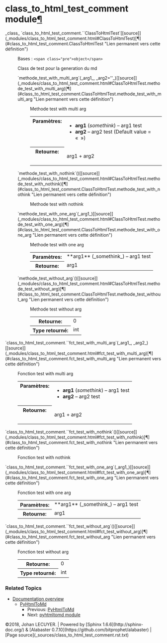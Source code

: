<div class="document">

<div class="documentwrapper">

<div class="bodywrapper">

<div class="body" role="main">

<div class="section" id="module-class_to_html_test_comment"><span id="class-to-html-test-comment-module"></span>

# class_to_html_test_comment module[¶](#module-class_to_html_test_comment "Lien permanent vers ce titre")

<dl class="class">

<dt id="class_to_html_test_comment.ClassToHtmlTest">_class_ `class_to_html_test_comment.``ClassToHtmlTest`[<span class="viewcode-link">[source]</span>](_modules/class_to_html_test_comment.html#ClassToHtmlTest)[¶](#class_to_html_test_comment.ClassToHtmlTest "Lien permanent vers cette définition")</dt>

<dd>

Bases : `<span class="pre">object</span>`

Class de test pour la generation du md

<dl class="method">

<dt id="class_to_html_test_comment.ClassToHtmlTest.methode_test_with_multi_arg">`methode_test_with_multi_arg`<span class="sig-paren">(</span>_arg1_, _arg2=''_<span class="sig-paren">)</span>[<span class="viewcode-link">[source]</span>](_modules/class_to_html_test_comment.html#ClassToHtmlTest.methode_test_with_multi_arg)[¶](#class_to_html_test_comment.ClassToHtmlTest.methode_test_with_multi_arg "Lien permanent vers cette définition")</dt>

<dd>

Methode test with multi arg

<table class="docutils field-list" frame="void" rules="none"><colgroup><col class="field-name"> <col class="field-body"></colgroup>

<tbody valign="top">

<tr class="field-odd field">

<th class="field-name">Paramètres:</th>

<td class="field-body">

*   **arg1** (_somethink_) – arg1 test
*   **arg2** – arg2 test (Default value = «  »)

</td>

</tr>

<tr class="field-even field">

<th class="field-name">Retourne:</th>

<td class="field-body">

arg1 + arg2

</td>

</tr>

</tbody>

</table>

</dd>

</dl>

<dl class="method">

<dt id="class_to_html_test_comment.ClassToHtmlTest.methode_test_with_nothink">`methode_test_with_nothink`<span class="sig-paren">(</span><span class="sig-paren">)</span>[<span class="viewcode-link">[source]</span>](_modules/class_to_html_test_comment.html#ClassToHtmlTest.methode_test_with_nothink)[¶](#class_to_html_test_comment.ClassToHtmlTest.methode_test_with_nothink "Lien permanent vers cette définition")</dt>

<dd>

Methode test with nothink

</dd>

</dl>

<dl class="method">

<dt id="class_to_html_test_comment.ClassToHtmlTest.methode_test_with_one_arg">`methode_test_with_one_arg`<span class="sig-paren">(</span>_arg1_<span class="sig-paren">)</span>[<span class="viewcode-link">[source]</span>](_modules/class_to_html_test_comment.html#ClassToHtmlTest.methode_test_with_one_arg)[¶](#class_to_html_test_comment.ClassToHtmlTest.methode_test_with_one_arg "Lien permanent vers cette définition")</dt>

<dd>

Methode test with one arg

<table class="docutils field-list" frame="void" rules="none"><colgroup><col class="field-name"> <col class="field-body"></colgroup>

<tbody valign="top">

<tr class="field-odd field">

<th class="field-name">Paramètres:</th>

<td class="field-body">**arg1** (_somethink_) – arg1 test</td>

</tr>

<tr class="field-even field">

<th class="field-name">Retourne:</th>

<td class="field-body">arg1</td>

</tr>

</tbody>

</table>

</dd>

</dl>

<dl class="method">

<dt id="class_to_html_test_comment.ClassToHtmlTest.methode_test_without_arg">`methode_test_without_arg`<span class="sig-paren">(</span><span class="sig-paren">)</span>[<span class="viewcode-link">[source]</span>](_modules/class_to_html_test_comment.html#ClassToHtmlTest.methode_test_without_arg)[¶](#class_to_html_test_comment.ClassToHtmlTest.methode_test_without_arg "Lien permanent vers cette définition")</dt>

<dd>

Methode test without arg

<table class="docutils field-list" frame="void" rules="none"><colgroup><col class="field-name"> <col class="field-body"></colgroup>

<tbody valign="top">

<tr class="field-odd field">

<th class="field-name">Retourne:</th>

<td class="field-body">0</td>

</tr>

<tr class="field-even field">

<th class="field-name">Type retourné:</th>

<td class="field-body">int</td>

</tr>

</tbody>

</table>

</dd>

</dl>

</dd>

</dl>

<dl class="function">

<dt id="class_to_html_test_comment.fct_test_with_multi_arg">`class_to_html_test_comment.``fct_test_with_multi_arg`<span class="sig-paren">(</span>_arg1_, _arg2_<span class="sig-paren">)</span>[<span class="viewcode-link">[source]</span>](_modules/class_to_html_test_comment.html#fct_test_with_multi_arg)[¶](#class_to_html_test_comment.fct_test_with_multi_arg "Lien permanent vers cette définition")</dt>

<dd>

Fonction test with multi arg

<table class="docutils field-list" frame="void" rules="none"><colgroup><col class="field-name"> <col class="field-body"></colgroup>

<tbody valign="top">

<tr class="field-odd field">

<th class="field-name">Paramètres:</th>

<td class="field-body">

*   **arg1** (_somethink_) – arg1 test
*   **arg2** – arg2 test

</td>

</tr>

<tr class="field-even field">

<th class="field-name">Retourne:</th>

<td class="field-body">

arg1 + arg2

</td>

</tr>

</tbody>

</table>

</dd>

</dl>

<dl class="function">

<dt id="class_to_html_test_comment.fct_test_with_nothink">`class_to_html_test_comment.``fct_test_with_nothink`<span class="sig-paren">(</span><span class="sig-paren">)</span>[<span class="viewcode-link">[source]</span>](_modules/class_to_html_test_comment.html#fct_test_with_nothink)[¶](#class_to_html_test_comment.fct_test_with_nothink "Lien permanent vers cette définition")</dt>

<dd>

Fonction test with nothink

</dd>

</dl>

<dl class="function">

<dt id="class_to_html_test_comment.fct_test_with_one_arg">`class_to_html_test_comment.``fct_test_with_one_arg`<span class="sig-paren">(</span>_arg1_<span class="sig-paren">)</span>[<span class="viewcode-link">[source]</span>](_modules/class_to_html_test_comment.html#fct_test_with_one_arg)[¶](#class_to_html_test_comment.fct_test_with_one_arg "Lien permanent vers cette définition")</dt>

<dd>

Fonction test with one arg

<table class="docutils field-list" frame="void" rules="none"><colgroup><col class="field-name"> <col class="field-body"></colgroup>

<tbody valign="top">

<tr class="field-odd field">

<th class="field-name">Paramètres:</th>

<td class="field-body">**arg1** (_somethink_) – arg1 test</td>

</tr>

<tr class="field-even field">

<th class="field-name">Retourne:</th>

<td class="field-body">arg1</td>

</tr>

</tbody>

</table>

</dd>

</dl>

<dl class="function">

<dt id="class_to_html_test_comment.fct_test_without_arg">`class_to_html_test_comment.``fct_test_without_arg`<span class="sig-paren">(</span><span class="sig-paren">)</span>[<span class="viewcode-link">[source]</span>](_modules/class_to_html_test_comment.html#fct_test_without_arg)[¶](#class_to_html_test_comment.fct_test_without_arg "Lien permanent vers cette définition")</dt>

<dd>

Fonction test without arg

<table class="docutils field-list" frame="void" rules="none"><colgroup><col class="field-name"> <col class="field-body"></colgroup>

<tbody valign="top">

<tr class="field-odd field">

<th class="field-name">Retourne:</th>

<td class="field-body">0</td>

</tr>

<tr class="field-even field">

<th class="field-name">Type retourné:</th>

<td class="field-body">int</td>

</tr>

</tbody>

</table>

</dd>

</dl>

</div>

</div>

</div>

</div>

<div class="sphinxsidebar" role="navigation" aria-label="main navigation">

<div class="sphinxsidebarwrapper">

<div class="relations">

### Related Topics

*   [Documentation overview](index.html)
    *   [PyHtmlToMd](modules.html)
        *   Previous: [PyHtmlToMd](modules.html "Chapitre précédent")
        *   Next: [pyhtmltomd module](pyhtmltomd.html "Chapitre suivant")

</div>

<div id="searchbox" style="display: none" role="search">

### Recherche rapide

<form class="search" action="search.html" method="get">

<div><input type="text" name="q"></div>

<div><input type="submit" value="Go"></div>

<input type="hidden" name="check_keywords" value="yes"> <input type="hidden" name="area" value="default"></form>

</div>

<script type="text/javascript">$('#searchbox').show(0);</script></div>

</div>

</div>

<div class="footer">©2018, Johan LECUYER. | Powered by [Sphinx 1.6.6](http://sphinx-doc.org/) & [Alabaster 0.7.10](https://github.com/bitprophet/alabaster) | [Page source](_sources/class_to_html_test_comment.rst.txt)</div>

